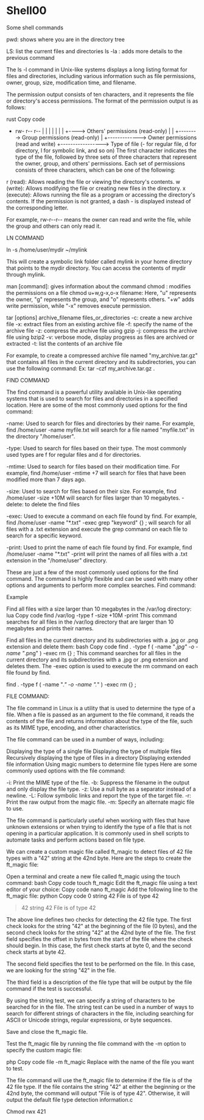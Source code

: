 # Shell00

Some shell commands

pwd: shows where you are in the directory tree

LS: list the current files and directories  ls -la : adds more details to the previous command

The ls -l command in Unix-like systems displays a long listing format for files and directories, including various information such as file permissions, owner, group, size, modification time, and filename.

The permission output consists of ten characters, and it represents the file or directory's access permissions. The format of the permission output is as follows:

rust
Copy code
- rw- r-- r--
  |  |   |   |
  |  |   |   +----> Others' permissions (read-only)
  |  |   +--------> Group permissions (read-only)
  |  +-------------> Owner permissions (read and write)
  +-----------------> Type of file (- for regular file, d for directory, l for symbolic link, and so on)
The first character indicates the type of the file, followed by three sets of three characters that represent the owner, group, and others' permissions. Each set of permissions consists of three characters, which can be one of the following:

r (read): Allows reading the file or viewing the directory's contents.
w (write): Allows modifying the file or creating new files in the directory.
x (execute): Allows running the file as a program or accessing the directory's contents.
If the permission is not granted, a dash - is displayed instead of the corresponding letter.

For example, rw-r--r-- means the owner can read and write the file, while the group and others can only read it.


LN COMMAND 

ln -s /home/user/mydir ~/mylink

This will create a symbolic link folder called mylink in your home directory that points to the mydir directory. You can access the contents of mydir through mylink.



man [command]: gives information about the command
chmod : modifies the permissions on a file 
chmod u+w,g-x,o-x filename: Here, "u" represents the owner, "g" represents the group, and "o" represents others. "+w" adds write permission, while "-x" removes execute permission.

tar [options] archive_filename files_or_directories
-c: create a new archive file
-x: extract files from an existing archive file
-f: specify the name of the archive file
-z: compress the archive file using gzip
-j: compress the archive file using bzip2
-v: verbose mode, display progress as files are archived or extracted
-t: list the contents of an archive file


For example, to create a compressed archive file named "my_archive.tar.gz" that contains all files in the current directory and its subdirectories, you can use the following command:
	Ex: tar -czf my_archive.tar.gz .

FIND COMMAND

The find command is a powerful utility available in Unix-like operating systems that is used to search for files and directories in a specified location. Here are some of the most commonly used options for the find command:

-name: Used to search for files and directories by their name. For example, find /home/user -name myfile.txt will search for a file named "myfile.txt" in the directory "/home/user".

-type: Used to search for files based on their type. The most commonly used types are f for regular files and d for directories.

-mtime: Used to search for files based on their modification time. For example, find /home/user -mtime +7 will search for files that have been modified more than 7 days ago.

-size: Used to search for files based on their size. For example, find /home/user -size +10M will search for files larger than 10 megabytes.
-delete: to delete the find files

-exec: Used to execute a command on each file found by find. For example, find /home/user -name "*.txt" -exec grep "keyword" {} \; will search for all files with a .txt extension and execute the grep command on each file to search for a specific keyword.

-print: Used to print the name of each file found by find. For example, find /home/user -name "*.txt" -print will print the names of all files with a .txt extension in the "/home/user" directory.

These are just a few of the most commonly used options for the find command. The command is highly flexible and can be used with many other options and arguments to perform more complex searches.
Find command: 

Example 

Find all files with a size larger than 10 megabytes in the /var/log directory:
lua
Copy code
find /var/log -type f -size +10M -print
This command searches for all files in the /var/log directory that are larger than 10 megabytes and prints their names.

Find all files in the current directory and its subdirectories with a .jpg or .png extension and delete them:
bash
Copy code
find . -type f \( -name "*.jpg" -o -name "*.png" \) -exec rm {} \;
This command searches for all files in the current directory and its subdirectories with a .jpg or .png extension and deletes them. The -exec option is used to execute the rm command on each file found by find.

find . -type f \( -name "*." -o -name ".*" \) -exec rm {} \;  


FILE COMMAND:

The file command in Linux is a utility that is used to determine the type of a file. When a file is passed as an argument to the file command, it reads the contents of the file and returns information about the type of the file, such as its MIME type, encoding, and other characteristics.

The file command can be used in a number of ways, including:

Displaying the type of a single file
Displaying the type of multiple files
Recursively displaying the type of files in a directory
Displaying extended file information
Using magic numbers to determine file types
Here are some commonly used options with the file command:

-i: Print the MIME type of the file.
-b: Suppress the filename in the output and only display the file type.
-z: Use a null byte as a separator instead of a newline.
-L: Follow symbolic links and report the type of the target file.
-r: Print the raw output from the magic file.
-m: Specify an alternate magic file to use.

The file command is particularly useful when working with files that have unknown extensions or when trying to identify the type of a file that is not opening in a particular application. It is commonly used in shell scripts to automate tasks and perform actions based on file type.

We can create a custom magic file called ft_magic to detect files of 42 file types with a "42" string at the 42nd byte. Here are the steps to create the ft_magic file:

Open a terminal and create a new file called ft_magic using the touch command:
bash
Copy code
touch ft_magic
Edit the ft_magic file using a text editor of your choice:
Copy code
nano ft_magic
Add the following line to the ft_magic file:
python
Copy code
0     string     42             File is of type 42
>42   string     42             File is of type 42

The above line defines two checks for detecting the 42 file type. The first check looks for the string "42" at the beginning of the file (0 bytes), and the second check looks for the string "42" at the 42nd byte of the file.
The first field specifies the offset in bytes from the start of the file where the check should begin. In this case, the first check starts at byte 0, and the second check starts at byte 42.

The second field specifies the test to be performed on the file. In this case, we are looking for the string "42" in the file.

The third field is a description of the file type that will be output by the file command if the test is successful.

By using the string test, we can specify a string of characters to be searched for in the file. The string test can be used in a number of ways to search for different strings of characters in the file, including searching for ASCII or Unicode strings, regular expressions, or byte sequences.


Save and close the ft_magic file.

Test the ft_magic file by running the file command with the -m option to specify the custom magic file:

php
Copy code
file -m ft_magic <filename>
Replace <filename> with the name of the file you want to test.

The file command will use the ft_magic file to determine if the file is of the 42 file type. If the file contains the string "42" at either the beginning or the 42nd byte, the command will output "File is of type 42". Otherwise, it will output the default file type detection information.c

Chmod rwx 421


